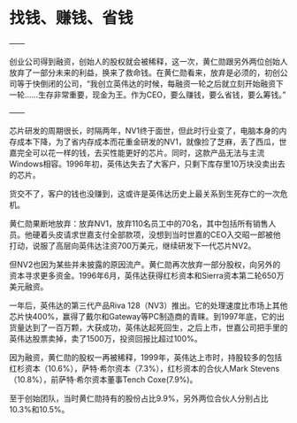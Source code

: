 # 找钱、赚钱、省钱

——

创业公司得到融资，创始人的股权就会被稀释，这一次，黄仁勋跟另外两位创始人放弃了一部分未来的利益，换来了救命钱。在黄仁勋看来，放弃是必须的，初创公司等于快倒闭的公司，“我创立英伟达的时候，每融资一轮之后就立刻开始融资下一轮……生存非常重要，现金为王。作为CEO，要么赚钱，要么省钱，要么筹钱。”

——

芯片研发的周期很长，时隔两年，NV1终于面世，但此时行业变了，电脑本身的内存成本下降，为了省内存成本而花重金研发的NV1，就像捡了芝麻，丢了西瓜，世嘉完全可以花一样的钱，去买性能更好的芯片。同时，这款产品无法与主流Windows相容。1996年初，英伟达失去了大客户，只剩下库存里10万块没卖出去的芯片。

货交不了，客户的钱也没赚到，这或许是英伟达历史上最关系到生死存亡的一次危机。

黄仁勋果断地放弃：放弃NV1，放弃110名员工中的70名，其中包括所有销售人员。他硬着头皮请求世嘉支付全部款项，没想到当时世嘉的CEO入交昭一郎被他打动，说服了高层向英伟达注资700万美元，继续研发下一代芯片NV2。

但NV2也因为某些并未披露的原因流产。黄仁勋再次放弃一部分股权，向另外的资本寻求更多资金。1996年6月，英伟达获得红杉资本和Sierra资本第二轮650万美元融资。

一年后，英伟达的第三代产品Riva 128（NV3）推出。它的处理速度比市场上其他芯片快400%，赢得了戴尔和Gateway等PC制造商的青睐。到1997年底，它的出货量达到了一百万颗，大获成功，英伟达起死回生，之后上市，世嘉公司把手里的英伟达股票卖掉，卖了1500万，投资回报比超过100%。

因为融资，黄仁勋的股权一再被稀释，1999年，英伟达上市时，持股较多的包括红杉资本（10.6%），萨特·希尔资本（7.3%），红杉资本的合伙人Mark Stevens（10.8%），前萨特·希尔资本董事Tench Coxe(7.9%)。

至于创始团队，当时黄仁勋持有的股份占比9.9%，另外两位合伙人分别占比10.3%和10.5%。